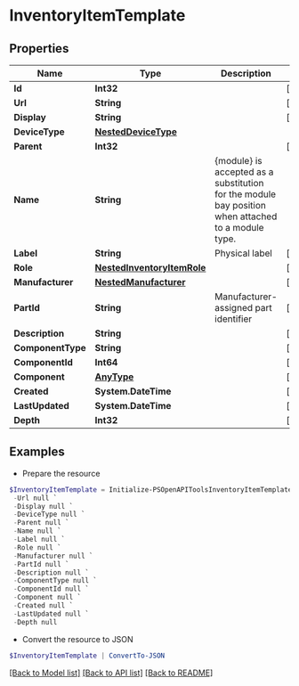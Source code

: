 # InventoryItemTemplate
## Properties

Name | Type | Description | Notes
------------ | ------------- | ------------- | -------------
**Id** | **Int32** |  | [readonly] 
**Url** | **String** |  | [readonly] 
**Display** | **String** |  | [readonly] 
**DeviceType** | [**NestedDeviceType**](NestedDeviceType.md) |  | 
**Parent** | **Int32** |  | [optional] 
**Name** | **String** | {module} is accepted as a substitution for the module bay position when attached to a module type. | 
**Label** | **String** | Physical label | [optional] 
**Role** | [**NestedInventoryItemRole**](NestedInventoryItemRole.md) |  | [optional] 
**Manufacturer** | [**NestedManufacturer**](NestedManufacturer.md) |  | [optional] 
**PartId** | **String** | Manufacturer-assigned part identifier | [optional] 
**Description** | **String** |  | [optional] 
**ComponentType** | **String** |  | [optional] 
**ComponentId** | **Int64** |  | [optional] 
**Component** | [**AnyType**](.md) |  | [readonly] 
**Created** | **System.DateTime** |  | [readonly] 
**LastUpdated** | **System.DateTime** |  | [readonly] 
**Depth** | **Int32** |  | [readonly] 

## Examples

- Prepare the resource
```powershell
$InventoryItemTemplate = Initialize-PSOpenAPIToolsInventoryItemTemplate  -Id null `
 -Url null `
 -Display null `
 -DeviceType null `
 -Parent null `
 -Name null `
 -Label null `
 -Role null `
 -Manufacturer null `
 -PartId null `
 -Description null `
 -ComponentType null `
 -ComponentId null `
 -Component null `
 -Created null `
 -LastUpdated null `
 -Depth null
```

- Convert the resource to JSON
```powershell
$InventoryItemTemplate | ConvertTo-JSON
```

[[Back to Model list]](../README.md#documentation-for-models) [[Back to API list]](../README.md#documentation-for-api-endpoints) [[Back to README]](../README.md)

